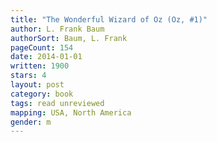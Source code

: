 ```yaml
---
title: "The Wonderful Wizard of Oz (Oz, #1)"
author: L. Frank Baum
authorSort: Baum, L. Frank
pageCount: 154
date: 2014-01-01
written: 1900
stars: 4
layout: post
category: book
tags: read unreviewed
mapping: USA, North America
gender: m
---
```


